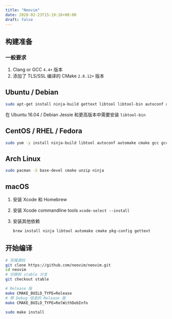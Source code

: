 ```yaml
---
title: "Neovim"
date: 2020-02-23T15:19:16+08:00
draft: false
---
```


## 构建准备

### 一般要求

1. Clang or GCC `4.4+` 版本
2. 添加了 TLS/SSL 编译的 CMake `2.8.12+` 版本

## Ubuntu / Debian

```bash
sudo apt-get install ninja-build gettext libtool libtool-bin autoconf automake cmake g++ pkg-config unzip
```

在 Ubuntu 16.04 / Debian Jessie 和更高版本中需要安装 `libtool-bin`

## CentOS / RHEL / Fedora

```bash
sudo yum -y install ninja-build libtool autoconf automake cmake gcc gcc-c++ make pkgconfig unzip patch
```

## Arch Linux

```bash
sudo pacman -S base-devel cmake unzip ninja
```

## macOS

1. 安装 Xcode 和 Homebrew

2. 安装 Xcode commandline tools `xcode-select --install`

3. 安装其他依赖

   ```bash
   brew install ninja libtool automake cmake pkg-config gettext
   ```




## 开始编译

```bash
# 克隆源码
git clone https://github.com/neovim/neovim.git
cd neovim
# 切换到 stable 分支
git checkout stable

# Release 版
make CMAKE_BUILD_TYPE=Release
# 带 Debug 信息的 Release 版
make CMAKE_BUILD_TYPE=RelWithDebInfo

sudo make install
```

